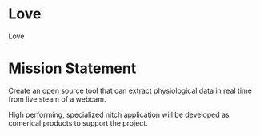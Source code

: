 # Love
Love

# Mission Statement
Create an open source tool that can extract physiological data in real time from live steam of a webcam.

High performing, specialized nitch application will be developed as comerical products to support the project.
